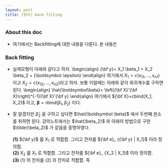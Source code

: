 ```yaml
---
layout: post
title: (정리) back fitting 
---
```


### About this doc 

- 여기에서는 Backfitting에 대한 내용을 다룬다. 본 내용은 

### Back fitting 

- 실제모형이 아래와 같다고 하자. 
\begin{align}
{\bf y}= X_1 \beta_1 + X_2 \beta_2 + {\boldsymbol \epsilon} 
\end{align}
여기에서 $X_1=c(x_{11},\dots,x_{n1})$ 이고 $X_2=c(x_{12},\dots,x_{n2})$라고 하자. 보통 이럴때는 아래와 같이 회귀계수를 구하면 된다. 
\begin{align}
\hat{\boldsymbol\beta}= \left({\bf X}'{\bf X}\right)^{-1}{\bf X}'{\bf y}
\end{align}
여기에서 ${\bf X}=cbind(X_1, X_2)$ 이고, ${\boldsymbol \beta}=rbind(\beta_1,\beta_2)$ 이다. 

- 잘 알겠지만 $\hat{\beta}_ 2$ 을 구하고 싶다면 $\hat{\boldsymbol \beta}$ 에서 두번째 원소를 취하면 된다. 강의노트에서는 $\hat{\beta_2}$ 와 아래의 방법으로 구한 $\tilde{\beta_2}$ 가 같음을 증명하였다. <br/><br/>
**(1)** ${\bf y}$ 를 $X_1$ 로 적합함. 그리고 잔차를 ${\bf e}_ {{\bf y} | X_1}$ 이라 정의함. <br/>
**(2)** $X_2$ 를 $X_1$ 로 적합함. 그리고 잔차를 ${\bf e}_ {X_2 | X_1}$ 이라 정의함. <br/>
**(3)** (1) 의 잔차를 (2) 의 잔차로 적합함. 즉
